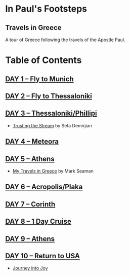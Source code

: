 # In Paul's Footsteps
## Travels in Greece

A tour of Greece following the travels of the Apostle Paul.

# Table of Contents

## [DAY 1 – Fly to Munich](Day1.md)

## [DAY 2 – Fly to Thessaloniki](Day2.md)

## [DAY 3 – Thessaloniki/Phillipi](Day3.md)
* [Trusting the Stream](/footsteps/Stream.md) by Seta Demirjian

## [DAY 4 – Meteora](Day4.md)

## [DAY 5 – Athens](Day5.md)
* [My Travels in Greece](/footsteps/Seasons.md) by Mark Seaman

## [DAY 6 – Acropolis/Plaka](Day6.md)

## [DAY 7 – Corinth](Day7.md)

## [DAY 8 – 1 Day Cruise](Day8.md)

## [DAY 9 – Athens](Day9.md)

## [DAY 10 – Return to USA](Day10.md)
* [Journey into Joy](/footsteps/Joy.md)

